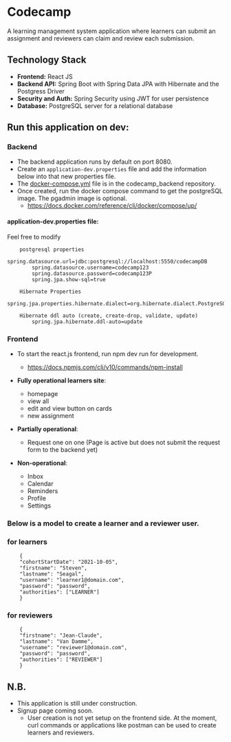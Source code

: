 # Codecamp

A learning management system application where learners can submit an assignment and reviewers can claim and review 
each submission.

## Technology Stack
- **Frontend:** React JS
- **Backend API:** Spring Boot with Spring Data JPA with Hibernate and the Postgress Driver
- **Security and Auth:** Spring Security using JWT for user persistence
- **Database:** PostgreSQL server for a relational database

## Run this application on dev:

### Backend
- The backend application runs by default on port 8080.
- Create an `application-dev.properties` file and add the information below into that new properties file.
- The [docker-compose.yml](codecamp_backend%2Fdocker-compose.yml) file is in the codecamp_backend repository.
- Once created, run the docker compose command to get the postgreSQL image. The pgadmin image is optional.
    - https://docs.docker.com/reference/cli/docker/compose/up/

    
#### application-dev.properties file:
Feel free to modify

        postgresql properties
            spring.datasource.url=jdbc:postgresql://localhost:5550/codecampDB
            spring.datasource.username=codecamp123
            spring.datasource.password=codecamp123P
            spring.jpa.show-sql=true
        
        Hibernate Properties
            spring.jpa.properties.hibernate.dialect=org.hibernate.dialect.PostgreSQLDialect

        Hibernate ddl auto (create, create-drop, validate, update)
            spring.jpa.hibernate.ddl-auto=update

### Frontend
- To start the react.js frontend, run npm dev run for development.
  - https://docs.npmjs.com/cli/v10/commands/npm-install


- **Fully operational learners site**:
  - homepage
  - view all
  - edit and view button on cards
  - new assignment
- **Partially operational**:
  - Request one on one (Page is active but does not submit the request form to the backend yet)
- **Non-operational**:
  - Inbox
  - Calendar
  - Reminders
  - Profile
  - Settings

### Below is a model to create a learner and a reviewer user.

### for learners
        {
        "cohortStartDate": "2021-10-05",
        "firstname": "Steven",
        "lastname": "Seagal",
        "username": "learner1@domain.com",
        "password": "password",
        "authorities": ["LEARNER"]
        }


### for reviewers
        {
        "firstname": "Jean-Claude",
        "lastname": "Van Damme",
        "username": "reviewer1@domain.com",
        "password": "password",
        "authorities": ["REVIEWER"]
        }

## N.B.
- This application is still under construction.
- Signup page coming soon.
  - User creation is not yet setup on the frontend side. At the moment, curl commands or applications like postman can be used
    to create learners and reviewers.
